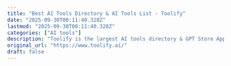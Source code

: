 ```yaml
---
title: "Best AI Tools Directory & AI Tools List - Toolify"
date: "2025-09-30T00:11:40.328Z"
lastmod: "2025-09-30T00:11:40.328Z"
categories: ["AI tools"]
description: "Toolify is the largest AI tools directory & GPT Store Apps. Over 26600+ AI Websites and AI Tools. AI Tools list and GPTs Store Apps list are auto updated by ChatGPT."
original_url: "https://www.toolify.ai/"
draft: false
---
```

